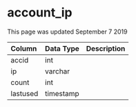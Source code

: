 # account\_ip

This page was updated September 7 2019

| Column | Data Type | Description |
| :--- | :--- | :--- |
| accid | int |  |
| ip | varchar |  |
| count | int |  |
| lastused | timestamp |  |

